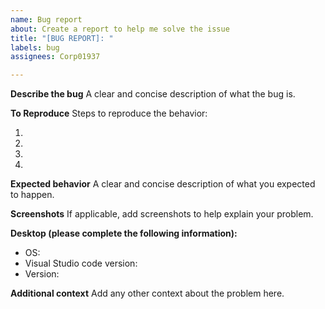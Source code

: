 ```yaml
---
name: Bug report
about: Create a report to help me solve the issue
title: "[BUG REPORT]: "
labels: bug
assignees: Corp01937

---
```


**Describe the bug**
A clear and concise description of what the bug is.

**To Reproduce**
Steps to reproduce the behavior:

1.
2.
3.
4.

**Expected behavior**
A clear and concise description of what you expected to happen.

**Screenshots**
If applicable, add screenshots to help explain your problem.

**Desktop (please complete the following information):**
 - OS:
 - Visual Studio code version:
 - Version:

**Additional context**
Add any other context about the problem here.
